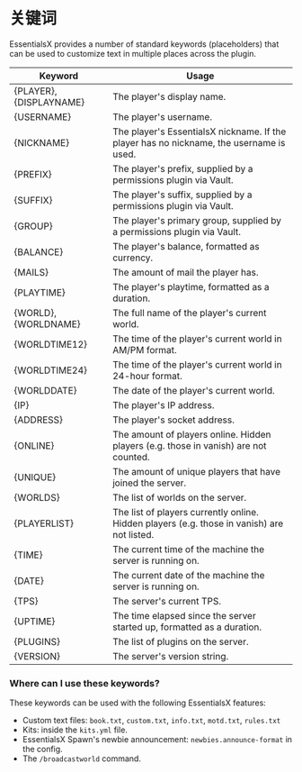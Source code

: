 # 关键词

EssentialsX provides a number of standard keywords (placeholders) that can be used to customize text in multiple places across the plugin.

| Keyword                 | Usage                                                        |
| ----------------------- | ------------------------------------------------------------ |
| {PLAYER}, {DISPLAYNAME} | The player's display name.                                   |
| {USERNAME}              | The player's username.                                      |
| {NICKNAME}              | The player's EssentialsX nickname. If the player has no nickname, the username is used. |
| {PREFIX}                | The player's prefix, supplied by a permissions plugin via Vault. |
| {SUFFIX}                | The player's suffix, supplied by a permissions plugin via Vault. |
| {GROUP}                 | The player's primary group, supplied by a permissions plugin via Vault. |
| {BALANCE}               | The player's balance, formatted as currency.                 |
| {MAILS}                 | The amount of mail the player has.                           |
| {PLAYTIME}              | The player's playtime, formatted as a duration.              |
| {WORLD}, {WORLDNAME}    | The full name of the player's current world.                 |
| {WORLDTIME12}           | The time of the player's current world in AM/PM format.      |
| {WORLDTIME24}           | The time of the player's current world in 24-hour format.    |
| {WORLDDATE}             | The date of the player's current world.                      |
| {IP}                    | The player's IP address.                                     |
| {ADDRESS}               | The player's socket address.                                 |
| {ONLINE}                | The amount of players online. Hidden players (e.g. those in vanish) are not counted. |
| {UNIQUE}                | The amount of unique players that have joined the server.    |
| {WORLDS}                | The list of worlds on the server.                            |
| {PLAYERLIST}            | The list of players currently online. Hidden players (e.g. those in vanish) are not listed. |
| {TIME}                  | The current time of the machine the server is running on.    |
| {DATE}                  | The current date of the machine the server is running on.    |
| {TPS}                   | The server's current TPS.                                    |
| {UPTIME}                | The time elapsed since the server started up, formatted as a duration. |
| {PLUGINS}               | The list of plugins on the server.                           |
| {VERSION}               | The server's version string.                                 |

### Where can I use these keywords?

These keywords can be used with the following EssentialsX features:

- Custom text files: `book.txt`, `custom.txt`, `info.txt`, `motd.txt`, `rules.txt`
- Kits: inside the `kits.yml` file.
- EssentialsX Spawn's newbie announcement: `newbies.announce-format` in the config.
- The `/broadcastworld` command.

